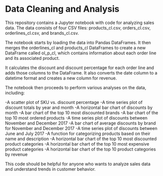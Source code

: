 # Data Cleaning and Analysis

This repository contains a Jupyter notebook with code for analyzing sales data. The data consists of four CSV files: products_cl.csv, orders_cl.csv, orderlines_cl.csv, and brands_cl.csv.

The notebook starts by loading the data into Pandas DataFrames. It then merges the orderlines_cl and products_cl DataFrames to create a new DataFrame called ol_p_cl, which contains information about each order line and its associated product. 

It calculates the discount and discount percentage for each order line and adds those columns to the DataFrame. It also converts the date column to a datetime format and creates a new column for revenue.

The notebook then proceeds to perform various analyses on the data, including:

-A scatter plot of SKU vs. discount percentage
-A time series plot of discount totals by year and month
-A horizontal bar chart of discounts by month
-A bar chart of the top 10 most discounted brands
-A bar chart of the top 10 most ordered products
-A time series plot of discounts between November and December 2017
-A bar chart of average discounts by brand for November and December 2017
-A time series plot of discounts between June and July 2017
-A function for categorizing products based on their name and description
-A horizontal bar chart of the top 10 most discounted product categories
-A horizontal bar chart of the top 10 most expensive product categories
-A horizontal bar chart of the top 10 product categories by revenue


This code should be helpful for anyone who wants to analyze sales data and understand trends in customer behavior.
